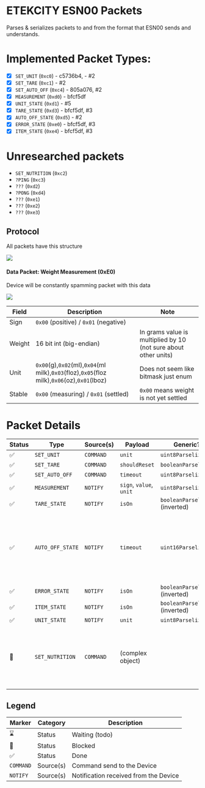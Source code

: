 # ETEKCITY ESN00 Packets

Parses & serializes packets to and from the format that ESN00 sends and understands.

# Implemented Packet Types:

- [x] `SET_UNIT` (`0xc0`) - c5736b4, - #2
- [x] `SET_TARE` (`0xc1`) - #2
- [x] `SET_AUTO_OFF` (`0xc4`) - 805a076, #2
- [x] `MEASUREMENT` (`0xd0`) - bfcf5df
- [x] `UNIT_STATE` (`0xd1`) - #5 
- [x] `TARE_STATE` (`0xd3`) - bfcf5df, #3
- [x] `AUTO_OFF_STATE` (`0xd5`) - #2
- [x] `ERROR_STATE` (`0xe0`) - bfcf5df, #3
- [x] `ITEM_STATE` (`0xe4`) - bfcf5df, #3

# Unresearched packets

- `SET_NUTRITION` (`0xc2`)
-  `?PING` (`0xc3`)
-  `???` (`0xd2`)
-  `?PONG` (`0xd4`)
-  `???` (`0xe1`)
-  `???` (`0xe2`)
-  `???` (`0xe3`)

## Protocol

All packets have this structure

![](https://kroki.io/packetdiag/svg/eNorSEzOTi1JyUxMV6jmUlAw0DW2UvBITUxJLbJWQAL6-grO-XnFJYl5JVYKBhVpqalpyQaJRkAdJlYKIZUFqQrRRfkliSWptkbmBrHWEB0BYLPB0kCFplYKPql56SUZaEqBCl0SSxKBkkA5oDotCDc6JzXP1jTWGtkJIAmwCmcPbwwLIY7MSE3OLi7N5arlAgALMjve)

#### Data Packet: Weight Measurement (0xE0)

Device will be constantly spamming packet with this data

![](https://kroki.io/packetdiag/svg/eNorSEzOTi1JyUxMV6jmUlDIy09Jjc9IzUzPKFGwVTAzsOYCCmopBGem5ylAQHROap6toY5CUX5JYkmqrZG5Qaw1SFxfH6wKrDwcYgBcuRFECTIAKoeoAmsIzcssKSZoPkgVxDkliUk5qQSdk1pSkpOawlXLxcUFAOOQPE8=)

| Field  | Description                                                                                 | Note                                                            |
| ------ | ------------------------------------------------------------------------------------------- | --------------------------------------------------------------- |
| Sign   | `0x00` (positive) / `0x01` (negative)                                                       |                                                                 |
| Weight | 16 bit int (big-endian)                                                                     | In grams value is multiplied by 10 (not sure about other units) |
| Unit   | `0x00`(g),`0x02`(ml),`0x04`(ml milk),`0x03`(floz),`0x05`(floz milk),`0x06`(oz),`0x01`(lboz) | Does not seem like bitmask just enum                            |
| Stable | `0x00` (measuring) / `0x01` (settled)                                                       | `0x00` means weight is not yet settled                          |



# Packet Details

| Status | Type             | Source(s) | Payload                 | Generic?                       | Notes                                                                   |
| ------ | ---------------- | --------- | ----------------------- | ------------------------------ | ----------------------------------------------------------------------- |
| ✅     | `SET_UNIT`       | `COMMAND` | `unit`                  | `uint8Parselizer`              |                                                                         |
| ✅     | `SET_TARE`       | `COMMAND` | `shouldReset`           | `booleanParselizer`            |                                                                         |
| ✅     | `SET_AUTO_OFF`   | `COMMAND` | `timeout`               | `uint8Parselizer`              |                                                                         |
| ✅     | `MEASUREMENT`    | `NOTIFY`  | `sign`, `value`, `unit` | `uint8Parselizer`              |                                                                         |
| ✅     | `TARE_STATE`     | `NOTIFY`  | `isOn`                  | `booleanParselizer` (inverted) |                                                                         |
| ✅     | `AUTO_OFF_STATE` | `NOTIFY`  | `timeout`               | `uint16Parselizer`             | the value is the same as for command with the exception of extra 0 byte |
| ✅     | `ERROR_STATE`    | `NOTIFY`  | `isOn`                  | `booleanParselizer` (inverted) |                                                                         |
| ✅     | `ITEM_STATE`     | `NOTIFY`  | `isOn`                  | `booleanParselizer` (inverted) |                                                                         |
| ✅     | `UNIT_STATE`     | `NOTIFY`  | `unit`                  | `uint8Parselizer`              |                                                                         |
| 🛑      | `SET_NUTRITION`  | `COMMAND` | (complex object)        |                                |                                                                         need more samples to understad how data is encoded |

## Legend

| Marker    | Category  | Description                           |
| --------- | --------- | ------------------------------------- |
| ⌛        | Status    | Waiting (todo)                        |
| 🛑         | Status    | Blocked                        |
| ✅        | Status    | Done                                  |
| `COMMAND` | Source(s) | Command send to the Device            |
| `NOTIFY`  | Source(s) | Notification received from the Device |
